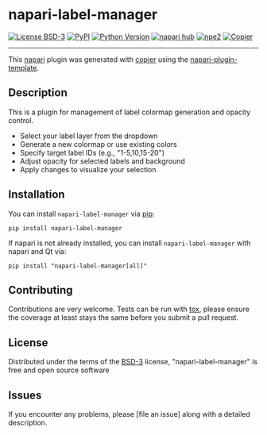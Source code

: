 # napari-label-manager

[![License BSD-3](https://img.shields.io/pypi/l/napari-label-manager.svg?color=green)](https://github.com/Wenlab/napari-label-manager/raw/main/LICENSE)
[![PyPI](https://img.shields.io/pypi/v/napari-label-manager.svg?color=green)](https://pypi.org/project/napari-label-manager)
[![Python Version](https://img.shields.io/pypi/pyversions/napari-label-manager.svg?color=green)](https://python.org)
[![napari hub](https://img.shields.io/endpoint?url=https://api.napari-hub.org/shields/napari-label-manager)](https://napari-hub.org/plugins/napari-label-manager)
[![npe2](https://img.shields.io/badge/plugin-npe2-blue?link=https://napari.org/stable/plugins/index.html)](https://napari.org/stable/plugins/index.html)
[![Copier](https://img.shields.io/endpoint?url=https://raw.githubusercontent.com/copier-org/copier/master/img/badge/badge-grayscale-inverted-border-purple.json)](https://github.com/copier-org/copier)

----------------------------------

This [napari] plugin was generated with [copier] using the [napari-plugin-template].

<!--
Don't miss the full getting started guide to set up your new package:
https://github.com/napari/napari-plugin-template#getting-started

and review the napari docs for plugin developers:
https://napari.org/stable/plugins/index.html
-->
## Description
This is a plugin for management of label colormap generation and opacity control.
- Select your label layer from the dropdown
- Generate a new colormap or use existing colors
- Specify target label IDs (e.g., "1-5,10,15-20")
- Adjust opacity for selected labels and background
- Apply changes to visualize your selection

## Installation

You can install `napari-label-manager` via [pip]:

```
pip install napari-label-manager
```

If napari is not already installed, you can install `napari-label-manager` with napari and Qt via:

```
pip install "napari-label-manager[all]"
```



## Contributing

Contributions are very welcome. Tests can be run with [tox], please ensure
the coverage at least stays the same before you submit a pull request.

## License

Distributed under the terms of the [BSD-3] license,
"napari-label-manager" is free and open source software

## Issues

If you encounter any problems, please [file an issue] along with a detailed description.

[napari]: https://github.com/napari/napari
[copier]: https://copier.readthedocs.io/en/stable/
[@napari]: https://github.com/napari
[MIT]: http://opensource.org/licenses/MIT
[BSD-3]: http://opensource.org/licenses/BSD-3-Clause
[GNU GPL v3.0]: http://www.gnu.org/licenses/gpl-3.0.txt
[GNU LGPL v3.0]: http://www.gnu.org/licenses/lgpl-3.0.txt
[Apache Software License 2.0]: http://www.apache.org/licenses/LICENSE-2.0
[Mozilla Public License 2.0]: https://www.mozilla.org/media/MPL/2.0/index.txt
[napari-plugin-template]: https://github.com/napari/napari-plugin-template

[napari]: https://github.com/napari/napari
[tox]: https://tox.readthedocs.io/en/latest/
[pip]: https://pypi.org/project/pip/
[PyPI]: https://pypi.org/
